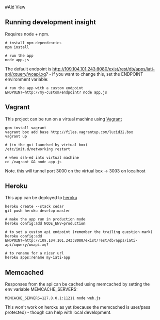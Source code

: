 #Aid View


## Running development insight

Requires node + npm.

    # install npm dependencies
    npm install 
    
    # run the app
    node app.js

The default endpoint is http://109.104.101.243:8080/exist/rest/db/apps/iati-api/xquery/woapi.xq? - if you want to change this, set the ENDPOINT environment variable:

    # run the app with a custom endpoint
    ENDPOINT=http://my-custom/endpoint? node app.js


## Vagrant

This project can be run on a virtual machine using [Vagrant](http://vagrantup.com/)

    gem install vagrant
    vagrant box add base http://files.vagrantup.com/lucid32.box
    vagrant up

    # (in the gui launched by virtual box)
    /etc/init.d/networking restart

    # when ssh-ed into virtual machine
    cd /vagrant && node app.js

Note. this will tunnel port 3000 on the virtual box -> 3003 on localhost

## Heroku

This app can be deployed to [heroku](http://heroku.com)

    heroku create --stack cedar
    git push heroku develop:master
    
    # make the app run in production mode
    heroku config:add NODE_ENV=production
    
    # to set a custom api endpoint (remember the trailing question mark)
    heroku config:add ENDPOINT=http://109.104.101.243:8080/exist/rest/db/apps/iati-api/xquery/woapi.xq?
    
    # to rename for a nicer url
    heroku apps:rename my-iati-app


## Memcached

Responses from the api can be cached using memcached by setting the env variable MEMCACHE_SERVERS:

    MEMCACHE_SERVERS=127.0.0.1:11211 node web.js

This won't work on heroku as yet (because the memcached is user/pass protected) - though can help with local development.
